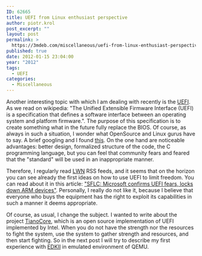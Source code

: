 ```yaml
---
ID: 62665
title: UEFI from Linux enthusiast perspective
author: piotr.krol
post_excerpt: ""
layout: post
permalink: >
  https://3mdeb.com/miscellaneous/uefi-from-linux-enthusiast-perspective/
published: true
date: 2012-01-15 23:04:00
year: "2012"
tags:
  - UEFI
categories:
  - Miscellaneous
---
```

Another interesting topic with which I am dealing with recently is the
[UEFI][1]. As we read on wikipedia: "The Unified Extensible Firmware Interface
(UEFI) is a specification that defines a software interface between an operating
system and platform firmware.". The purpose of this specification is to create
something what in the future fully replace the BIOS. Of course, as always in
such a situation, I wonder what OpenSource and Linux gurus have to say. A brief
googling and I found [this][2]. On the one hand are noticeable advantages:
better design, formalized structure of the code, the C programming language, but
you can feel that community fears and feared that the "standard" will be used in
an inappropriate manner.

Therefore, I regularly read [LWN][3] RSS feeds, and it seems that on the horizon
you can see already the first ideas on how to use UEFI to limit freedom. You can
read about it in this article: ["SFLC: Microsoft confirms UEFI fears, locks down
ARM devices"][4]. Personally, I really do not like it, because I believe that
everyone who buys the equipment has the right to exploit its capabilities in
such a manner it deems appropriate.

Of course, as usual, I change the subject. I wanted to write about the project
[TianoCore][5], which is an open source implementation of UEFI implemented by
Intel. When you do not have the strength nor the resources to fight the system,
use the system to gather strength and resources, and then start fighting. So in
the next post I will try to describe my first experience with [EDKII][6] in
emulated environment of QEMU.

 [1]: http://www.uefi.org/home/
 [2]: http://kerneltrap.org/node/6884
 [3]: http://lwn.net/
 [4]: http://lwn.net/Articles/475359/
 [5]: http://sourceforge.net/apps/mediawiki/tianocore/index.php?title=Welcome
 [6]: http://sourceforge.net/apps/mediawiki/tianocore/index.php?title=EDK2
